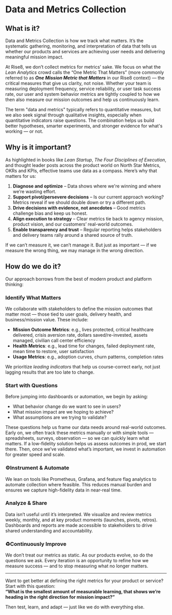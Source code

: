 # Data and Metrics Collection

## What is it?

Data and Metrics Collection is how we track what matters. It’s the systematic gathering, monitoring, and interpretation of data that tells us whether our products and services are achieving user needs and delivering meaningful mission impact.

At Rise8, we don’t collect metrics for metrics’ sake. We focus on what the *Lean Analytics* crowd calls the “One Metric That Matters” (more commonly referred to as ***One Mission Metric that Matters*** in our Rise8 context) — the critical measures that give us clarity, not noise. Whether your team is measuring deployment frequency, service reliability, or user task success rate, our user and system behavior metrics are tightly coupled to how we then also measure our mission outcomes and help us continuously learn.

The term "data and metrics" typically refers to quantitative measures, but we also seek signal through qualitative insights, especially when quantitative indicators raise questions. The combination helps us build better hypotheses, smarter experiments, and stronger evidence for what's working — or not.

## Why is it important?

As highlighted in books like *Lean Startup*, *The Four Disciplines of Execution*, and thought leader posts across the product world on North Star Metrics, OKRs and KPIs, effective teams use data as a compass. Here’s why that matters for us:

1. **Diagnose and optimize** – Data shows where we're winning and where we’re wasting effort.
2. **Support pivot/persevere decisions** – Is our current approach working? Metrics reveal if we should double down or try a different path.
3. **Drive decisions with evidence, not anecdotes** – Good metrics challenge bias and keep us honest.
4. **Align execution to strategy** – Clear metrics tie back to agency mission, product vision, and our customers’ real-world outcomes.
5. **Enable transparency and trust** – Regular reporting helps stakeholders and delivery teams rally around a shared source of truth.

If we can’t measure it, we can’t manage it. But just as important — if we measure the wrong thing, we may manage in the wrong direction.

## How do we do it?

Our approach borrows from the best of modern product and platform thinking:

### **Identify What Matters**
We collaborate with stakeholders to define the mission outcomes that matter most — those tied to user goals, delivery health, and business/mission value. These include:
- **Mission Outcome Metrics**: e.g., lives protected, critical healthcare delivered, crisis aversion rate, dollars saved/re-invested, assets managed, civilian call center efficiency 
- **Health Metrics**: e.g., lead time for changes, failed deployment rate, mean time to restore, user satisfaction
- **Usage Metrics**: e.g., adoption curves, churn patterns, completion rates

We prioritize *leading indicators* that help us course-correct early, not just lagging results that are too late to change.

### **Start with Questions**
Before jumping into dashboards or automation, we begin by asking:
- What behavior change do we want to see in users?
- What mission impact are we hoping to achieve?
- What assumptions are we trying to validate?

These questions help us frame our data needs around real-world outcomes. Early on, we often track these metrics manually or with simple tools — spreadsheets, surveys, observation — so we can quickly learn what matters. If a low-fidelity solution helps us assess outcomes in prod, we start there. Then, once we’ve validated what’s important, we invest in automation for greater speed and scale.

### ⚙**Instrument & Automate**
We lean on tools like Prometheus, Grafana, and feature flag analytics to automate collection where feasible. This reduces manual burden and ensures we capture high-fidelity data in near-real time.

### **Analyze & Share**
Data isn’t useful until it’s interpreted. We visualize and review metrics weekly, monthly, and at key product moments (launches, pivots, retros). Dashboards and reports are made accessible to stakeholders to drive shared understanding and accountability.

### ♻**Continuously Improve**
We don’t treat our metrics as static. As our products evolve, so do the questions we ask. Every iteration is an opportunity to refine how we measure success — and to stop measuring what no longer matters.

---

Want to get better at defining the right metrics for your product or service? Start with this question:  
**“What is the smallest amount of measurable learning, that shows we’re heading in the right direction for mission impact?”**

Then test, learn, and adapt — just like we do with everything else.


